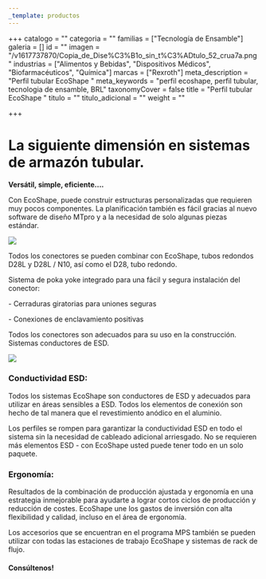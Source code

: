```yaml
---
_template: productos
---
```







+++
catalogo = ""
categoria = ""
familias = ["Tecnología de Ensamble"]
galeria = []
id = ""
imagen = "/v1617737870/Copia_de_Dise%C3%B1o_sin_t%C3%ADtulo_52_crua7a.png"
industrias = ["Alimentos y Bebidas", "Dispositivos Médicos", "Biofarmacéuticos", "Química"]
marcas = ["Rexroth"]
meta_description = "Perfil tubular EcoShape "
meta_keywords = "perfil ecoshape, perfil tubular, tecnologia de ensamble, BRL"
taxonomyCover = false
title = "Perfil tubular EcoShape "
titulo = ""
titulo_adicional = ""
weight = ""

+++
# **La siguiente dimensión en sistemas de armazón tubular.**

**Versátil, simple, eficiente....**

Con EcoShape, puede construir estructuras personalizadas que requieren muy pocos componentes. La planificación también es fácil gracias al nuevo software de diseño MTpro y a la necesidad de solo algunas piezas estándar.

![](https://res.cloudinary.com/novatec/v1596840927/eco_p2jv0p.png)

Todos los conectores se pueden combinar con EcoShape, tubos redondos D28L y D28L / N10, así como el D28, tubo redondo.

Sistema de poka yoke integrado para una fácil y segura instalación del conector:

\- Cerraduras giratorias para uniones seguras

\- Conexiones de enclavamiento positivas

Todos los conectores son adecuados para su uso en la construcción. Sistemas conductores de ESD.

![](https://res.cloudinary.com/novatec/v1596841341/ecoshape1-gigapixel-scale-4_00x_fbqbri.png)

### **Conductividad ESD:**

Todos los sistemas EcoShape son conductores de ESD y adecuados para utilizar en áreas sensibles a ESD. Todos los elementos de conexión son hecho de tal manera que el revestimiento anódico en el aluminio.

Los perfiles se rompen para garantizar la conductividad ESD en todo el sistema sin la necesidad de cableado adicional arriesgado. No se requieren más elementos ESD - con EcoShape usted puede tener todo en un solo paquete.

### **Ergonomía:**

Resultados de la combinación de producción ajustada y ergonomía en una estrategia inmejorable para ayudarte a lograr cortos ciclos de producción y reducción de costes. EcoShape une los gastos de inversión con alta flexibilidad y calidad, incluso en el área de ergonomía.

Los accesorios que se encuentran en el programa MPS también se pueden utilizar con todas las estaciones de trabajo EcoShape y sistemas de rack de flujo.

#### **Consúltenos!**
